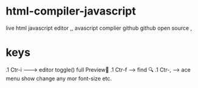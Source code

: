 # html-compiler-javascript
live html javascript editor ,, avascript complier github github open source ,

 
# keys
 .1 Ctr-i ---> editor  toggle() full Preview💯
 .1 Ctr-f --> find 🔍
 .1  Ctr-, --> ace menu show change any mor font-size etc.


